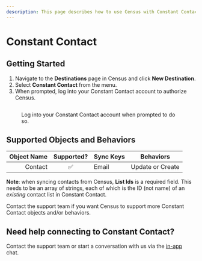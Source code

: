 ```yaml
---
description: This page describes how to use Census with Constant Contact.
---
```


# Constant Contact

## Getting Started

1. Navigate to the **Destinations** page in Census and click **New Destination**.
2. Select **Constant Contact** from the menu.
3. When prompted, log into your Constant Contact account to authorize Census.

<figure><img src="../.gitbook/assets/constant-contact.png" alt=""><figcaption><p>Log into your Constant Contact account when prompted to do so.</p></figcaption></figure>

## Supported Objects and Behaviors

| **Object Name** | **Supported?** | **Sync Keys** | **Behaviors** |
| --------------: | :------------: | --------------- | ------------- |
| Contact | ✅ | Email | Update or Create |

**Note**: when syncing contacts from Census, **List Ids** is a required field. This needs to be an array of strings, each of which is the ID (not name) of an *existing* contact list in Constant Contact.

Contact the support team if you want Census to support more Constant Contact objects and/or behaviors.

## Need help connecting to Constant Contact?

Contact the support team or start a conversation with us via the [in-app](https://app.getcensus.com) chat.
